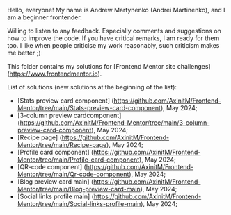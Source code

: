 Hello, everyone! My name is Andrew Martynenko (Andrei Martinenko), and I am a beginner frontender. 

Willing to listen to any feedback. Especially comments and suggestions on how to improve the code. If you have critical remarks, I am ready for them too. 
I like when people criticise my work reasonably, such criticism makes me better ;)

This folder contains my solutions for [Frontend Mentor site challenges] (https://www.frontendmentor.io). 

List of solutions (new solutions at the beginning of the list):
- [Stats preview card component] (https://github.com/AxinitM/Frontend-Mentor/tree/main/Stats-preview-card-component), May 2024;
- [3-column preview cardcomponent] (https://github.com/AxinitM/Frontend-Mentor/tree/main/3-column-preview-card-component), May 2024;
- [Recipe page] (https://github.com/AxinitM/Frontend-Mentor/tree/main/Recipe-page), May 2024;
- [Profile card component] (https://github.com/AxinitM/Frontend-Mentor/tree/main/Profile-card-component), May 2024;
- [QR-code component] (https://github.com/AxinitM/Frontend-Mentor/tree/main/Qr-code-component), May 2024;
- [Blog preview card main] (https://github.com/AxinitM/Frontend-Mentor/tree/main/Blog-preview-card-main), May 2024;
- [Social links profile main] (https://github.com/AxinitM/Frontend-Mentor/tree/main/Social-links-profile-main), May 2024;
